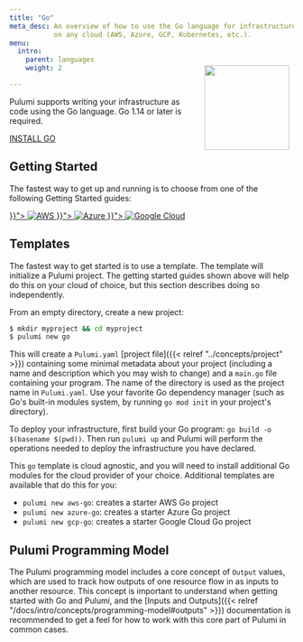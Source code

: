 ```yaml
---
title: "Go"
meta_desc: An overview of how to use the Go language for infrastructure as code
           on any cloud (AWS, Azure, GCP, Kubernetes, etc.).
menu:
  intro:
    parent: languages
    weight: 2

---
```


<img src="/logos/tech/logo-golang.png" align="right" width="150" style="padding:8px; margin-top: -64px">

Pulumi supports writing your infrastructure as code using the Go language. Go 1.14 or later is required.

<a class="btn" href="https://golang.org/doc/install" target="_blank" title="Install Go">INSTALL GO</a>

## Getting Started

The fastest way to get up and running is to choose from one of the following Getting Started guides:

<div class="tiles my-4">
    <a class="tile flex-1 p-4" href="{{< relref "/docs/get-started/aws" >}}">
        <img class="h-8 mx-auto" src="/logos/tech/aws.svg" alt="AWS">
    </a>
    <a class="tile md:mx-4 flex-1 p-4" href="{{< relref "/docs/get-started/azure" >}}">
        <img class="h-8 mx-auto" src="/logos/tech/azure.svg" alt="Azure">
    </a>
    <a class="tile flex-1 p-4" href="{{< relref "/docs/get-started/gcp" >}}">
        <img class="h-8 mx-auto" src="/logos/tech/gcp.svg" alt="Google Cloud">
    </a>
</div>

## Templates

The fastest way to get started is to use a template. The template will initialize a Pulumi project. The getting started guides shown above will help do this on your cloud of choice, but this section describes doing so independently.

From an empty directory, create a new project:

```bash
$ mkdir myproject && cd myproject
$ pulumi new go
```

This will create a `Pulumi.yaml` [project file]({{< relref "../concepts/project" >}}) containing some minimal metadata about your project (including a name and description which you may wish to change) and a `main.go` file containing your program. The name of the directory is used as the project name in `Pulumi.yaml`. Use your favorite Go dependency manager (such as Go's built-in modules system, by running `go mod init` in your project's directory).

To deploy your infrastructure, first build your Go program: `go build -o $(basename $(pwd))`. Then run `pulumi up` and Pulumi will perform the operations needed to deploy the infrastructure you have declared.

This `go` template is cloud agnostic, and you will need to install additional Go modules for the cloud provider of your choice. Additional templates are available that do this for you:

* `pulumi new aws-go`: creates a starter AWS Go project
* `pulumi new azure-go`: creates a starter Azure Go project
* `pulumi new gcp-go`: creates a starter Google Cloud Go project

## Pulumi Programming Model

The Pulumi programming model includes a core concept of `Output` values, which are used to track how outputs of one resource flow in as inputs to another resource.  This concept is important to understand when getting started with Go and Pulumi, and the [Inputs and Outputs]({{< relref "/docs/intro/concepts/programming-model#outputs" >}}) documentation is recommended to get a feel for how to work with this core part of Pulumi in common cases.